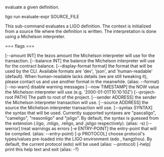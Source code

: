 evaluate a given definition.

ligo run evaluate-expr SOURCE_FILE

This sub-command evaluates a LIGO definition. The context is initialized
from a source file where the definition is written. The interpretation
is done using a Michelson interpreter.

=== flags ===

\[\--amount INT\] the tezos amount the Michelson interpreter will use
for the transaction. \[\--balance INT\] the balance the Michelson
interpreter will use for the contract balance. \[\--display-format
format\] the format that will be used by the CLI. Available formats are
\'dev\', \'json\', and \'human-readable\' (default). When human-readable
lacks details (we are still tweaking it), please contact us and use
another format in the meanwhile. (alias: \--format) \[\--no-warn\]
disable warning messages \[\--now TIMESTAMP\] the NOW value the
Michelson interpreter will use (e.g. \'2000-01-01T10:10:10Z\')
\[\--project-root PATH\] The path to root of the project. \[\--sender
ADDRESS\] the sender the Michelson interpreter transaction will use.
\[\--source ADDRESS\] the source the Michelson interpreter transaction
will use. \[\--syntax SYNTAX\] the syntax that will be used. Currently
supported syntaxes are \"pascaligo\", \"cameligo\", \"reasonligo\" and
\"jsligo\". By default, the syntax is guessed from the extension (.ligo,
.mligo, .religo, and .jsligo respectively). (alias: -s) \[\--werror\]
treat warnings as errors \[-e ENTRY-POINT\] the entry-point that will be
compiled. (alias: \--entry-point) \[-p PROTOCOL\] choose protocol\'s
types/values pre-loaded into the LIGO environment (edo , hangzhou). By
default, the current protocol (edo) will be used (alias: \--protocol)
\[-help\] print this help text and exit (alias: -?)
